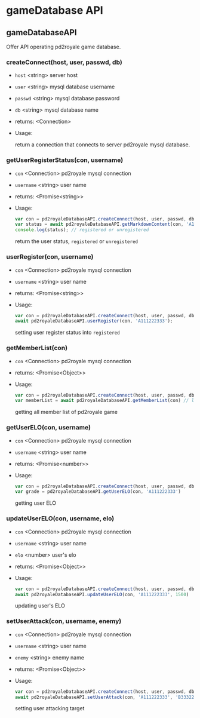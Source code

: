 # gameDatabase API

## gameDatabaseAPI

Offer API operating pd2royale game database.

### createConnect(host, user, passwd, db)

- `host` \<string> server host
- `user` \<string> mysql database username
- `passwd` \<string> mysql database password
- `db` \<string> mysql database name
- returns: \<Connection>
- Usage:
    
    return a connection that connects to server pd2royale mysql database.

### getUserRegisterStatus(con, username)

- `con` \<Connection> pd2royale mysql connection
- `username` \<string> user name
- returns: <Promise\<string>>
- Usage:

  ```javascript
  var con = pd2royaleDatabaseAPI.createConnect(host, user, passwd, db)
  var status = await pd2royaleDatabaseAPI.getMarkdownContent(con, 'A111222333');
  console.log(status); // registered or unregistered
  ```

  return the user status, `registered` or `unregistered`

### userRegister(con, username)

- `con` \<Connection> pd2royale mysql connection
- `username` \<string> user name
- returns: <Promise\<string>>
- Usage:

  ```javascript
  var con = pd2royaleDatabaseAPI.createConnect(host, user, passwd, db)
  await pd2royaleDatabaseAPI.userRegister(con, 'A111222333');
  ```

  setting user register status into `registered`

### getMemberList(con)

- `con` \<Connection> pd2royale mysql connection
- returns: <Promise\<Object>>
- Usage:

  ```javascript
  var con = pd2royaleDatabaseAPI.createConnect(host, user, passwd, db)
  var memberList = await pd2royaleDatabaseAPI.getMemberList(con) // list of all registered member
  ```

  getting all member list of pd2royale game

### getUserELO(con, username)

- `con` \<Connection> pd2royale mysql connection
- `username` \<string> user name
- returns: <Promise\<number>>
- Usage:

  ```javascript
  var con = pd2royaleDatabaseAPI.createConnect(host, user, passwd, db)
  var grade = pd2royaleDatabaseAPI.getUserELO(con, 'A111222333')
  ```

  getting user ELO

### updateUserELO(con, username, elo)

- `con` \<Connection> pd2royale mysql connection
- `username` \<string> user name
- `elo` \<number> user's elo
- returns: <Promise\<Object>>
- Usage:

  ```javascript
  var con = pd2royaleDatabaseAPI.createConnect(host, user, passwd, db)
  await pd2royaleDatabaseAPI.updateUserELO(con, 'A111222333', 1500)
  ```

  updating user's ELO

### setUserAttack(con, username, enemy)

- `con` \<Connection> pd2royale mysql connection
- `username` \<string> user name
- `enemy` \<string> enemy name
- returns: <Promise\<Object>>
- Usage:

  ```javascript
  var con = pd2royaleDatabaseAPI.createConnect(host, user, passwd, db)
  await pd2royaleDatabaseAPI.setUserAttack(con, 'A111222333', 'B333222111')
  ```

  setting user attacking target
